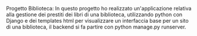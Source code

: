 Progetto Biblioteca: In questo progetto ho realizzato un'applicazione relativa alla gestione dei prestiti dei libri di una biblioteca, utilizzando python con Django e dei templates html per visualizzare un interfaccia base per un sito di una biblioteca, il backend si fa partire con python manage.py runserver.

